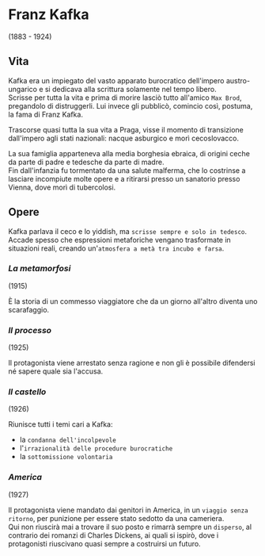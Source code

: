 # Franz Kafka
(1883 - 1924)

## Vita

Kafka era un impiegato del vasto apparato burocratico dell'impero austro-ungarico e si dedicava alla scrittura solamente nel tempo libero.\
Scrisse per tutta la vita e prima di morire lasciò tutto all'amico `Max Brod`, pregandolo di distruggerli. Lui invece gli pubblicò, comincio così, postuma, la fama di Franz Kafka.

Trascorse quasi tutta la sua vita a Praga, visse il momento di transizione dall'impero agli stati nazionali: nacque asburgico e morì cecoslovacco.

La sua famiglia apparteneva alla media borghesia ebraica, di origini ceche da parte di padre e tedesche da parte di madre.\
Fin dall'infanzia fu tormentato da una salute malferma, che lo costrinse a lasciare incompiute molte opere e a ritirarsi presso un sanatorio presso Vienna, dove morì di tubercolosi.

## Opere

Kafka parlava il ceco e lo yiddish, ma `scrisse sempre e solo in tedesco`.\
Accade spesso che espressioni metaforiche vengano trasformate in situazioni reali, creando un'`atmosfera a metà tra incubo e farsa`.

### *La metamorfosi*
(1915)

È la storia di un commesso viaggiatore che da un giorno all'altro diventa uno scarafaggio.

### *Il processo*
(1925)

Il protagonista viene arrestato senza ragione e non gli è possibile difendersi né sapere quale sia l'accusa.

### *Il castello*
(1926)

Riunisce tutti i temi cari a Kafka:
- la `condanna dell'incolpevole`
- l'`irrazionalità delle procedure burocratiche`
- la `sottomissione volontaria`

### *America*
(1927)

Il protagonista viene mandato dai genitori in America, in un `viaggio senza ritorno`, per punizione per essere stato sedotto da una cameriera.\
Qui non riuscirà mai a trovare il suo posto e rimarrà sempre un `disperso`, al contrario dei romanzi di Charles Dickens, ai quali si ispirò, dove i protagonisti riuscivano quasi sempre a costruirsi un futuro.
